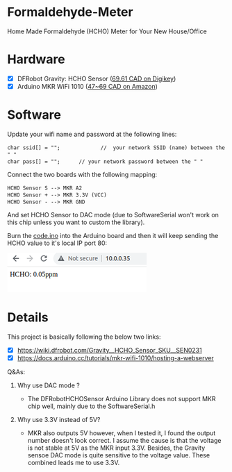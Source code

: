# Formaldehyde-Meter
Home Made Formaldehyde (HCHO) Meter for Your New House/Office


# Hardware

- [X] DFRobot Gravity: HCHO Sensor ([69.61 CAD on Digikey](https://www.digikey.ca/en/products/detail/dfrobot/SEN0231/7087195))
- [X] Arduino MKR WiFi 1010 ([47~69 CAD on Amazon](https://www.amazon.ca/Arduino-MKR-WiFi-1010-ABX00023/dp/B07FYFF5YZ))

# Software

Update your wifi name and password at the following lines:

```
char ssid[] = "";             //  your network SSID (name) between the " "
char pass[] = "";      // your network password between the " "
```

Connect the two boards with the following mapping:

```
HCHO Sensor S --> MKR A2
HCHO Sensor + --> MKR 3.3V (VCC)
HCHO Sensor - --> MKR GND
```

And set HCHO Sensor to DAC mode (due to SoftwareSerial won't work on this chip unless you want to custom the library).

Burn the [code.ino](code.ino) into the Arduino board and then it will keep sending the HCHO value to it's local IP port 80:

![example](example.png)


# Details

This project is basically following the below two links:

- [X] https://wiki.dfrobot.com/Gravity__HCHO_Sensor_SKU__SEN0231
- [X] https://docs.arduino.cc/tutorials/mkr-wifi-1010/hosting-a-webserver

Q&As:
1. Why use DAC mode ?
   - The DFRobotHCHOSensor Arduino Library does not support MKR chip well, mainly due to the SoftwareSerial.h

2. Why use 3.3V instead of 5V?
   - MKR also outputs 5V however, when I tested it, I found the output number doesn't look correct. I assume the cause is that the voltage is not stable at 5V as the MKR input 3.3V. Besides, the Gravity sensoe DAC mode is quite sensitive to the voltage value. These combined leads me to use 3.3V.
